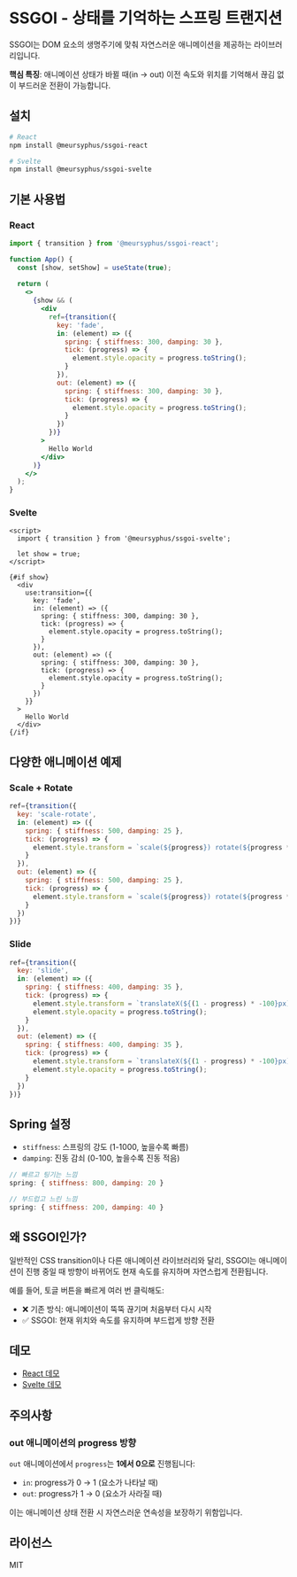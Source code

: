 # SSGOI - 상태를 기억하는 스프링 트랜지션

SSGOI는 DOM 요소의 생명주기에 맞춰 자연스러운 애니메이션을 제공하는 라이브러리입니다.

**핵심 특징**: 애니메이션 상태가 바뀔 때(in → out) 이전 속도와 위치를 기억해서 끊김 없이 부드러운 전환이 가능합니다.

## 설치

```bash
# React
npm install @meursyphus/ssgoi-react

# Svelte  
npm install @meursyphus/ssgoi-svelte
```

## 기본 사용법

### React

```jsx
import { transition } from '@meursyphus/ssgoi-react';

function App() {
  const [show, setShow] = useState(true);
  
  return (
    <>
      {show && (
        <div
          ref={transition({
            key: 'fade',
            in: (element) => ({
              spring: { stiffness: 300, damping: 30 },
              tick: (progress) => {
                element.style.opacity = progress.toString();
              }
            }),
            out: (element) => ({
              spring: { stiffness: 300, damping: 30 },
              tick: (progress) => {
                element.style.opacity = progress.toString();
              }
            })
          })}
        >
          Hello World
        </div>
      )}
    </>
  );
}
```

### Svelte

```svelte
<script>
  import { transition } from '@meursyphus/ssgoi-svelte';
  
  let show = true;
</script>

{#if show}
  <div
    use:transition={{
      key: 'fade',
      in: (element) => ({
        spring: { stiffness: 300, damping: 30 },
        tick: (progress) => {
          element.style.opacity = progress.toString();
        }
      }),
      out: (element) => ({
        spring: { stiffness: 300, damping: 30 },
        tick: (progress) => {
          element.style.opacity = progress.toString();
        }
      })
    }}
  >
    Hello World
  </div>
{/if}
```

## 다양한 애니메이션 예제

### Scale + Rotate

```jsx
ref={transition({
  key: 'scale-rotate',
  in: (element) => ({
    spring: { stiffness: 500, damping: 25 },
    tick: (progress) => {
      element.style.transform = `scale(${progress}) rotate(${progress * 360}deg)`;
    }
  }),
  out: (element) => ({
    spring: { stiffness: 500, damping: 25 },
    tick: (progress) => {
      element.style.transform = `scale(${progress}) rotate(${progress * 360}deg)`;
    }
  })
})}
```

### Slide

```jsx
ref={transition({
  key: 'slide',
  in: (element) => ({
    spring: { stiffness: 400, damping: 35 },
    tick: (progress) => {
      element.style.transform = `translateX(${(1 - progress) * -100}px)`;
      element.style.opacity = progress.toString();
    }
  }),
  out: (element) => ({
    spring: { stiffness: 400, damping: 35 },
    tick: (progress) => {
      element.style.transform = `translateX(${(1 - progress) * -100}px)`;
      element.style.opacity = progress.toString();
    }
  })
})}
```

## Spring 설정

- `stiffness`: 스프링의 강도 (1-1000, 높을수록 빠름)
- `damping`: 진동 감쇠 (0-100, 높을수록 진동 적음)

```jsx
// 빠르고 팅기는 느낌
spring: { stiffness: 800, damping: 20 }

// 부드럽고 느린 느낌
spring: { stiffness: 200, damping: 40 }
```

## 왜 SSGOI인가?

일반적인 CSS transition이나 다른 애니메이션 라이브러리와 달리, SSGOI는 애니메이션이 진행 중일 때 방향이 바뀌어도 현재 속도를 유지하며 자연스럽게 전환됩니다.

예를 들어, 토글 버튼을 빠르게 여러 번 클릭해도:
- ❌ 기존 방식: 애니메이션이 뚝뚝 끊기며 처음부터 다시 시작
- ✅ SSGOI: 현재 위치와 속도를 유지하며 부드럽게 방향 전환

## 데모

- [React 데모](./apps/react-demo)
- [Svelte 데모](./apps/svelte-demo)

## 주의사항

### out 애니메이션의 progress 방향
`out` 애니메이션에서 `progress`는 **1에서 0으로** 진행됩니다:
- `in`: progress가 0 → 1 (요소가 나타날 때)
- `out`: progress가 1 → 0 (요소가 사라질 때)

이는 애니메이션 상태 전환 시 자연스러운 연속성을 보장하기 위함입니다.

## 라이선스

MIT